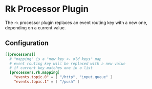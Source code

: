 # Rk Processor Plugin

The `rk` processor plugin replaces an event routing key with a new one, depending on a current value.

## Configuration
```toml
[[processors]]
  # "mapping" is a "new key <- old keys" map
  # event routing key will be replaced with a new value 
  # if current key matches one in a list
  [processors.rk.mapping]
    "events.topic.0" = [ "/http", "input.queue" ]
    "events.topic.1" = [ "/push" ]
```
